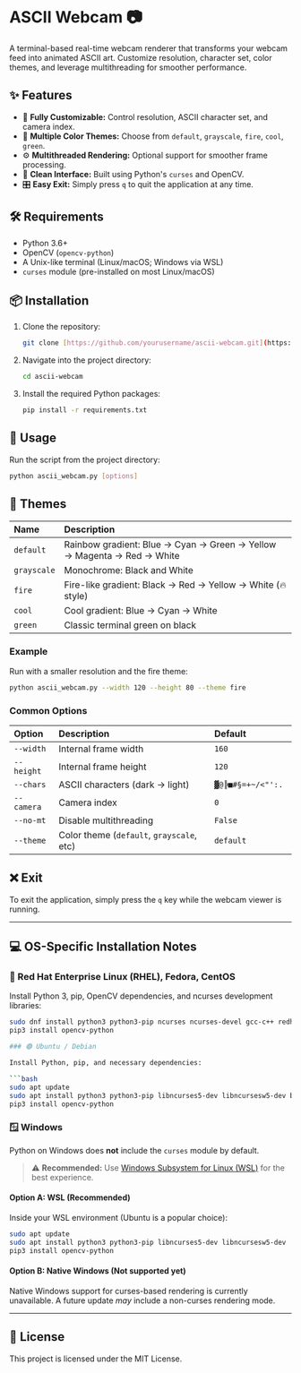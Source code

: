 # ASCII Webcam 📷

A terminal-based real-time webcam renderer that transforms your webcam feed into animated ASCII art. Customize resolution, character set, color themes, and leverage multithreading for smoother performance.

## ✨ Features

* 🧱 **Fully Customizable:** Control resolution, ASCII character set, and camera index.
* 🎨 **Multiple Color Themes:** Choose from `default`, `grayscale`, `fire`, `cool`, `green`.
* ⚙️ **Multithreaded Rendering:** Optional support for smoother frame processing.
* 🧼 **Clean Interface:** Built using Python's `curses` and OpenCV.
* 🎛 **Easy Exit:** Simply press `q` to quit the application at any time.

## 🛠️ Requirements

* Python 3.6+
* OpenCV (`opencv-python`)
* A Unix-like terminal (Linux/macOS; Windows via WSL)
* `curses` module (pre-installed on most Linux/macOS)

## 📦 Installation

1.  Clone the repository:
    ```bash
    git clone [https://github.com/yourusername/ascii-webcam.git](https://github.com/yourusername/ascii-webcam.git)
    ```
2.  Navigate into the project directory:
    ```bash
    cd ascii-webcam
    ```
3.  Install the required Python packages:
    ```bash
    pip install -r requirements.txt
    ```

## 🚀 Usage

Run the script from the project directory:

```bash
python ascii_webcam.py [options]
```

## 🎨 Themes

| Name        | Description                                                   |
| :---------- | :------------------------------------------------------------ |
| `default`   | Rainbow gradient: Blue → Cyan → Green → Yellow → Magenta → Red → White |
| `grayscale` | Monochrome: Black and White                                   |
| `fire`      | Fire-like gradient: Black → Red → Yellow → White (🔥 style)   |
| `cool`      | Cool gradient: Blue → Cyan → White                            |
| `green`     | Classic terminal green on black                               |

### Example

Run with a smaller resolution and the fire theme:

```bash
python ascii_webcam.py --width 120 --height 80 --theme fire
```

### Common Options

| Option    | Description                         | Default             |
| :-------- | :---------------------------------- | :------------------ |
| `--width` | Internal frame width                | `160`               |
| `--height`| Internal frame height               | `120`               |
| `--chars` | ASCII characters (dark → light)     | `▓@╠■#§=+~/<"':. ` |
| `--camera`| Camera index                        | `0`                 |
| `--no-mt` | Disable multithreading              | `False`             |
| `--theme` | Color theme (`default`, `grayscale`, etc) | `default`           |

## ❌ Exit

To exit the application, simply press the `q` key while the webcam viewer is running.

---

## 💻 OS-Specific Installation Notes

 ### 🔴 Red Hat Enterprise Linux (RHEL), Fedora, CentOS

Install Python 3, pip, OpenCV dependencies, and ncurses development libraries:

```bash
sudo dnf install python3 python3-pip ncurses ncurses-devel gcc-c++ redhat-rpm-config
pip3 install opencv-python

### 🟢 Ubuntu / Debian

Install Python, pip, and necessary dependencies:

```bash
sudo apt update
sudo apt install python3 python3-pip libncurses5-dev libncursesw5-dev build-essential
pip3 install opencv-python
```

### 🪟 Windows

Python on Windows does **not** include the `curses` module by default.

> ⚠️ **Recommended:** Use [Windows Subsystem for Linux (WSL)](https://learn.microsoft.com/en-us/windows/wsl/install) for the best experience.

#### Option A: WSL (Recommended)

Inside your WSL environment (Ubuntu is a popular choice):

```bash
sudo apt update
sudo apt install python3 python3-pip libncurses5-dev libncursesw5-dev
pip3 install opencv-python
```

#### Option B: Native Windows (Not supported yet)

Native Windows support for curses-based rendering is currently unavailable. A future update *may* include a non-curses rendering mode.

---

## 📄 License

This project is licensed under the MIT License.
